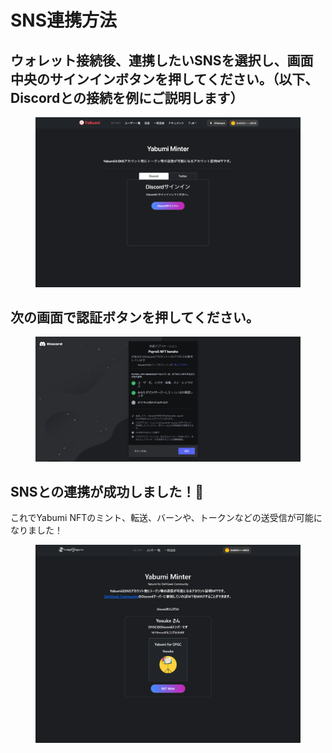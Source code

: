 # SNS連携方法

## ウォレット接続後、連携したいSNSを選択し、画面中央のサインインボタンを押してください。（以下、Discordとの接続を例にご説明します）

<figure><img src="../../.gitbook/assets/FireShot Capture 047 - Yabumi Minter - www.yabumi.defigeek.xyz.png" alt=""><figcaption></figcaption></figure>

## 次の画面で認証ボタンを押してください。

<figure><img src="../../.gitbook/assets/image (21).png" alt=""><figcaption></figcaption></figure>

## SNSとの連携が成功しました！🎉

これでYabumi NFTのミント、転送、バーンや、トークンなどの送受信が可能になりました！

<figure><img src="../../.gitbook/assets/image (51).png" alt=""><figcaption></figcaption></figure>

##
